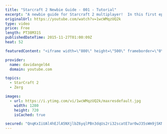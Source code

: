 ```yaml
---
title: "Starcraft 2 Newbie Guide - 001 - Tutorial"
excerpt: "A newbie guide for Starcraft 2 multiplayer!  In this first episode, we'll cover the game's very first introductory missions—the Tutorial missions—which are designed specifically for players who have never touched Starcraft before.  Starcraft 2 Newbie Guide Playlist: https://www.youtube.com/playlist?list=PL5UmyuxWKXvrNOHKIp9VWkMMikqE9AOxZ"
originalUrl: https://youtube.com/watch?v=1wcWMqzUQ2k
type: video
price: Free
length: PT38M31S
publishedDateTime: 2015-11-27T01:00:09Z
heat: 52

featuredContent: "<iframe width=\"800\" height=\"500\" frameborder=\"0\" src=\"https://www.youtube.com/embed/1wcWMqzUQ2k\" allow=\"accelerometer; autoplay; encrypted-media; gyroscope; picture-in-picture\" allowfullscreen></iframe>"

provider:
  name: davidangel64
  domain: youtube.com

topics:
  - StarCraft 2
  - Zerg

images:
  - url: https://i.ytimg.com/vi/1wcWMqzUQ2k/maxresdefault.jpg
    width: 1280
    height: 720
    isCached: true

secured: "QnqKxIiUAl4hEJlA5NXjlbZ6yqlPBn3dqUs2ri32scatE7ar0wJ35sWm9jSKNeaijJT/gEeqKi+kzD6PfChHDhRzZUbDWaVlL5asWIX5OKTx9xBJViV4oj7Of7DbGhzSFkoh+CZy53Uh49cv4tPlxwdB+YDg9QDTL4L7Lp5nkUeqValD6eFDUT/YxCM4XuL6I29HS37OV+3ds8vzDAJ5g1+FsgzG+YwjIhjnkSPLnIe2I1IirVaZhGWZSP3mrz8Pk9Cpefxuv9x4L/hAb8FeOUU8vO/9zmm0kDfXpUWOrx70igsPtrLYzNH8ej2RGWX0RpP23pP59TBIz/7T45iK1acus4l1JgKA+0YjmVRFA+af7svr0fXpHZZhXWnloDTls9LelGr+Iy+xhhclimmkA7BKA12t8G9DwyN0fT4R1odUeqXYZWtUZYJR7LAVQAS1;Q3AXq09vCA6AgEF0ucgb/w=="
---
```



